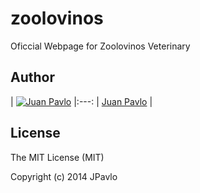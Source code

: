 zoolovinos
==========

Oficcial Webpage for Zoolovinos Veterinary



## Author

| [![Juan Pavlo](https://avatars0.githubusercontent.com/u/471024?v=2&s=117)](https://github.com/jpavlo) 
|:---: | [Juan Pavlo](https://github.com/jpavlo) |

## License

The MIT License (MIT)

Copyright (c) 2014 JPavlo
